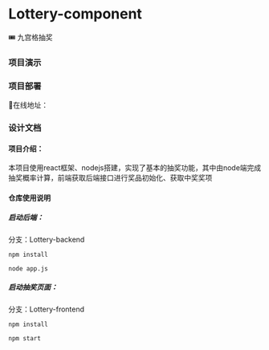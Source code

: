 # Lottery-component
🎟 九宫格抽奖

### 项目演示



### 项目部署

:link:在线地址：

### 设计文档

#### 项目介绍：

本项目使用react框架、nodejs搭建，实现了基本的抽奖功能，其中由node端完成抽奖概率计算，前端获取后端接口进行奖品初始化、获取中奖奖项

#### 仓库使用说明

##### 启动后端：

分支：Lottery-backend

`npm install` 

`node app.js` 

##### 启动抽奖页面：

分支：Lottery-frontend

`npm install` 

`npm start` 




